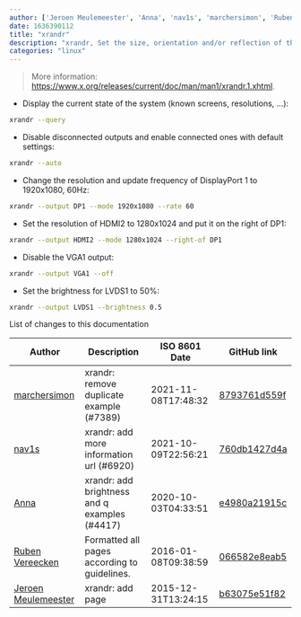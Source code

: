 ```yaml
---
author: ['Jeroen Meulemeester', 'Anna', 'nav1s', 'marchersimon', 'Ruben Vereecken']
date: 1636390112
title: "xrandr"
description: "xrandr, Set the size, orientation and/or reflection of the outputs for a screen."
categories: "linux"
---
```

> More information: <https://www.x.org/releases/current/doc/man/man1/xrandr.1.xhtml>.

- Display the current state of the system (known screens, resolutions, ...):

```bash
xrandr --query
```

- Disable disconnected outputs and enable connected ones with default settings:

```bash
xrandr --auto
```

- Change the resolution and update frequency of DisplayPort 1 to 1920x1080, 60Hz:

```bash
xrandr --output DP1 --mode 1920x1080 --rate 60
```

- Set the resolution of HDMI2 to 1280x1024 and put it on the right of DP1:

```bash
xrandr --output HDMI2 --mode 1280x1024 --right-of DP1
```

- Disable the VGA1 output:

```bash
xrandr --output VGA1 --off
```

- Set the brightness for LVDS1 to 50%:

```bash
xrandr --output LVDS1 --brightness 0.5
```
List of changes to this documentation


Author | Description | ISO 8601 Date | GitHub link
------|-----|-----|-----
[marchersimon](mailto:50295997+marchersimon@users.noreply.github.com) | xrandr: remove duplicate example (#7389) | 2021-11-08T17:48:32 | [8793761d559f](https://github.com/tldr-pages/tldr/commit/8793761d559fedf3cb9f1a58705cbd044cba4cde)
[nav1s](mailto:42621369+nav1s@users.noreply.github.com) | xrandr: add more information url (#6920) | 2021-10-09T22:56:21 | [760db1427d4a](https://github.com/tldr-pages/tldr/commit/760db1427d4ab4f338999a0c80829bd6f20f3d26)
[Anna](mailto:33095074+annashorthead@users.noreply.github.com) | xrandr: add brightness and q examples (#4417) | 2020-10-03T04:33:51 | [e4980a21915c](https://github.com/tldr-pages/tldr/commit/e4980a21915cb6e7b31318dbe6ac94973e7f2bba)
[Ruben Vereecken](mailto:rubenvereecken@gmail.com) | Formatted all pages according to guidelines. | 2016-01-08T09:38:59 | [066582e8eab5](https://github.com/tldr-pages/tldr/commit/066582e8eab57bce9861cc8d379e158d61f1cc95)
[Jeroen Meulemeester](mailto:jeroen.meulemeester@gmail.com) | xrandr: add page | 2015-12-31T13:24:15 | [b63075e51f82](https://github.com/tldr-pages/tldr/commit/b63075e51f8254a684ae61eb650b06a242ae3e1f)

